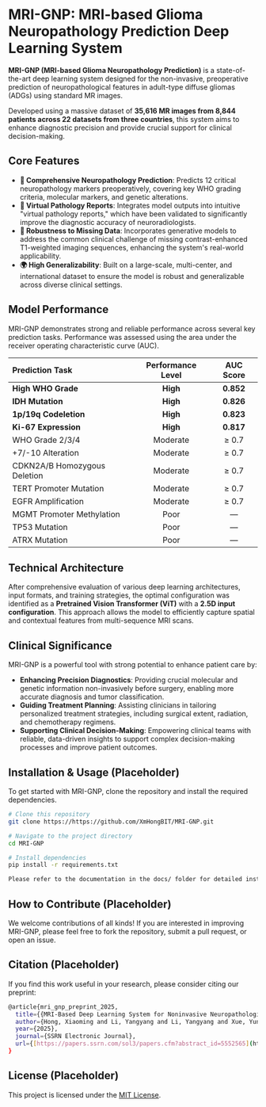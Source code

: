 # MRI-GNP: MRI-based Glioma Neuropathology Prediction Deep Learning System



**MRI-GNP (MRI-based Glioma Neuropathology Prediction)** is a state-of-the-art deep learning system designed for the non-invasive, preoperative prediction of neuropathological features in adult-type diffuse gliomas (ADGs) using standard MR images.

Developed using a massive dataset of **35,616 MR images from 8,844 patients across 22 datasets from three countries**, this system aims to enhance diagnostic precision and provide crucial support for clinical decision-making.

## Core Features

* **🧠 Comprehensive Neuropathology Prediction**: Predicts 12 critical neuropathology markers preoperatively, covering key WHO grading criteria, molecular markers, and genetic alterations.
* **📄 Virtual Pathology Reports**: Integrates model outputs into intuitive "virtual pathology reports," which have been validated to significantly improve the diagnostic accuracy of neuroradiologists.
* **🧩 Robustness to Missing Data**: Incorporates generative models to address the common clinical challenge of missing contrast-enhanced T1-weighted imaging sequences, enhancing the system's real-world applicability.
* **🌍 High Generalizability**: Built on a large-scale, multi-center, and international dataset to ensure the model is robust and generalizable across diverse clinical settings.

## Model Performance

MRI-GNP demonstrates strong and reliable performance across several key prediction tasks. Performance was assessed using the area under the receiver operating characteristic curve (AUC).

| Prediction Task | Performance Level | AUC Score |
| :--- | :---: | :---: |
| **High WHO Grade** | **High** | **0.852** |
| **IDH Mutation** | **High** | **0.826** |
| **1p/19q Codeletion** | **High** | **0.823** |
| **Ki-67 Expression** | **High** | **0.817** |
| WHO Grade 2/3/4 | Moderate | ≥ 0.7 |
| +7/-10 Alteration | Moderate | ≥ 0.7 |
| CDKN2A/B Homozygous Deletion | Moderate | ≥ 0.7 |
| TERT Promoter Mutation | Moderate | ≥ 0.7 |
| EGFR Amplification | Moderate | ≥ 0.7 |
| MGMT Promoter Methylation | Poor | — |
| TP53 Mutation | Poor | — |
| ATRX Mutation | Poor | — |

## Technical Architecture

After comprehensive evaluation of various deep learning architectures, input formats, and training strategies, the optimal configuration was identified as a **Pretrained Vision Transformer (ViT)** with a **2.5D input configuration**. This approach allows the model to efficiently capture spatial and contextual features from multi-sequence MRI scans.

## Clinical Significance

MRI-GNP is a powerful tool with strong potential to enhance patient care by:
* **Enhancing Precision Diagnostics**: Providing crucial molecular and genetic information non-invasively before surgery, enabling more accurate diagnosis and tumor classification.
* **Guiding Treatment Planning**: Assisting clinicians in tailoring personalized treatment strategies, including surgical extent, radiation, and chemotherapy regimens.
* **Supporting Clinical Decision-Making**: Empowering clinical teams with reliable, data-driven insights to support complex decision-making processes and improve patient outcomes.

## Installation & Usage (Placeholder)

To get started with MRI-GNP, clone the repository and install the required dependencies.

```bash
# Clone this repository
git clone https://https://github.com/XmHongBIT/MRI-GNP.git

# Navigate to the project directory
cd MRI-GNP

# Install dependencies
pip install -r requirements.txt

Please refer to the documentation in the docs/ folder for detailed instructions on usage and examples.
```
## How to Contribute (Placeholder)

We welcome contributions of all kinds! If you are interested in improving MRI-GNP, please feel free to fork the repository, submit a pull request, or open an issue.

## Citation (Placeholder)

If you find this work useful in your research, please consider citing our preprint:
```bash
@article{mri_gnp_preprint_2025,
  title={{MRI-Based Deep Learning System for Noninvasive Neuropathological Profiling of Adult-Type Diffuse Glioma}},
  author={Hong, Xiaoming and Li, Yangyang and Li, Yangyang and Xue, Yunjing and Xue, Yunjing and Yang, Ruimeng and Liu, Chenghao and Li, Junjie and Li, Junjie and Pang, Haowen and Shi, Dongli and Shi, Dongli and Liu, Zhaoxi and Liu, Zhaoxi and Qiu, Jun and Qiu, Jun and Jing, Ying and Jing, Ying and Mao, Yu and Mao, Yu and Xu, Siyao and Xu, Siyao and Huang, Xufang and Huang, Xufang and Hua, Tiantian and Hua, Tiantian and Duan, Yunyun and Wu, Minghao and Wu, Minghao and Wang, Jingxuan and Wang, Jingxuan and yuerong, Lizhu and Zhang, Xinru and Liu, Meichen and Jiang, Runze and Zhang, Peng and Barkhof, Frederik and Keil, Vera and Keil, Vera and Zhu, Mingwang and Zhu, Mingwang and Zhang, Zhiqiang and Li, Huan and Li, Huan and Qian, Yingfeng and Qian, Yingfeng and Ma, Heng and Ma, Heng and Li, Xiaodan and Li, Xiaodan and Xu, Rui and Xu, Rui and Zhang, Jing and Zhou, Fuqing and Guo, Jun and Chang, Qing and Zhang, Wei and Zhang, Renlong and Guo, Ya and Meng, Li and Meng, Li and Wang, Guangbin and Wang, Guangbin and Zhuo, Zhi-Zheng and Ye, Chuyang and Liu, Yaou,
  year={2025},
  journal={SSRN Electronic Journal},
  url={[https://papers.ssrn.com/sol3/papers.cfm?abstract_id=5552565](https://papers.ssrn.com/sol3/papers.cfm?abstract_id=5552565)}
}
```

## License (Placeholder)
This project is licensed under the [MIT License](LICENSE.txt).
